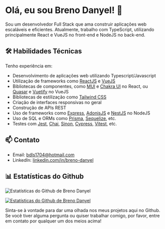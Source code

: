 # Olá, eu sou Breno Danyel! 👋

Sou um desenvolvedor Full Stack que ama construir aplicações web escaláveis e eficientes. Atualmente, trabalho com TypeScript, utilizando principalmente React e VueJS no front-end e NodeJS no back-end.

## 🛠️ Habilidades Técnicas

Tenho experiência em:

- Desenvolvimento de aplicações web utilizando Typescript/Javascript
- Utilização de frameworks como [ReactJS](https://reactjs.org/) e [VueJS](https://vuejs.org/)
- Bibliotecas de componentes, como [MUI](https://mui.com/) e [Chakra UI](https://chakra-ui.com/) no React, ou [Quasar](https://quasar.dev/) e [Vuetify](https://vuetifyjs.com/en/) no VueJS
- Bibliotecas de estilização como [Tailwind CSS](https://tailwindcss.com/)
- Criação de interfaces responsivas no geral
- Construção de APIs REST
- Uso de frameworks como [Express](https://expressjs.com/), [AdonisJS](https://adonisjs.com/) e [NestJS](https://nestjs.com/) no NodeJS 
- Uso de SQL e ORMs como [Prisma](https://www.prisma.io/), [Sequelize](https://sequelize.org/), etc.
- Testes com [Jest](https://jestjs.io/), [Chai](https://www.chaijs.com/), [Sinon](https://sinonjs.org/), [Cypress](https://www.cypress.io/), [Vitest](https://vitest.netlify.app/), etc.

## 📫 Contato

- Email: [bdls1704@hotmail.com](mailto:bdls1704@hotmail.com)
- LinkedIn: [linkedin.com/in/breno-danyel](https://www.linkedin.com/in/breno-danyel/)

## 📊 Estatísticas do Github

![Estatísticas do Github de Breno Danyel](https://github-readme-stats.vercel.app/api?username=brenodanyel&show_icons=true&theme=transparent&include_all_commits=true&count_private=true)

[![Estatísticas do Github de Breno Danyel](https://github-readme-stats.vercel.app/api/top-langs/?username=brenodanyel&hide_progress=true&theme=transparent)](https://github.com/brenodanyel)

Sinta-se à vontade para dar uma olhada nos meus projetos aqui no Github. Se você tiver alguma pergunta ou quiser trabalhar comigo, por favor, entre em contato por qualquer um dos meios acima!
